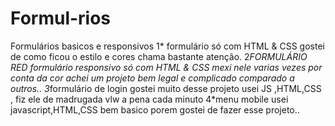 # Formul-rios
Formulários basicos e responsivos 
1* formulário só com HTML & CSS gostei de como ficou o estilo e cores chama bastante atenção.
2*FORMULÁRIO RED
formulário responsivo só com HTML & CSS mexi nele varias vezes por conta da cor achei um projeto bem legal e complicado comparado a outros..
3*formulário de login
gostei muito desse projeto usei JS ,HTML,CSS , fiz ele de madrugada vlw a pena cada minuto
4*menu mobile
usei javascript,HTML,CSS bem basico porem gostei de fazer esse projeto..


